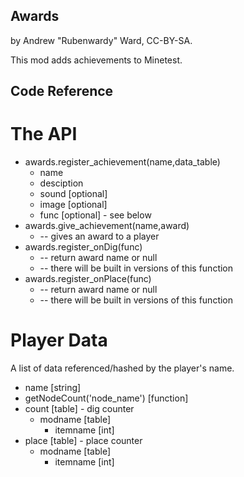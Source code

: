 Awards
------

by Andrew "Rubenwardy" Ward, CC-BY-SA.

This mod adds achievements to Minetest.


Code Reference
--------------

The API
=======
* awards.register_achievement(name,data_table)
	* name
	* desciption
	* sound [optional]
	* image [optional]
	* func [optional] - see below
* awards.give_achievement(name,award)
	* -- gives an award to a player
* awards.register_onDig(func)
	* -- return award name or null
	* -- there will be built in versions of this function
* awards.register_onPlace(func)
	* -- return award name or null
	* -- there will be built in versions of this function


Player Data
===========

A list of data referenced/hashed by the player's name.

* name [string]
* getNodeCount('node_name') [function]
* count [table] - dig counter
	* modname [table]
		* itemname [int]
* place [table] - place counter
	* modname [table]
		* itemname [int]